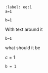 
```{math} 
:label: eq:1
a=1

```

```{math} 
b=1
```

With text around it
```{math} 
b=1
```
what should it be

$c=1$

```{math} 
b = 1
```
